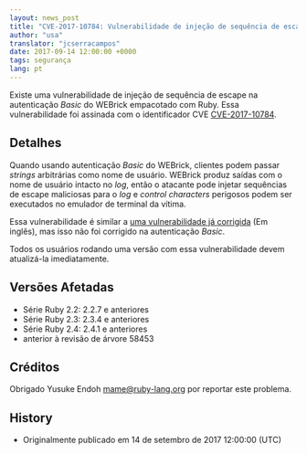```yaml
---
layout: news_post
title: "CVE-2017-10784: Vulnerabilidade de injeção de sequência de escape na autenticação Basic de WEBrick"
author: "usa"
translator: "jcserracampos"
date: 2017-09-14 12:00:00 +0000
tags: segurança
lang: pt
---
```


Existe uma vulnerabilidade de injeção de sequência de escape na autenticação _Basic_ do WEBrick empacotado com Ruby.
Essa vulnerabilidade foi assinada com o identificador CVE [CVE-2017-10784](http://cve.mitre.org/cgi-bin/cvename.cgi?name=CVE-2017-10784).

## Detalhes

Quando usando autenticação _Basic_ do WEBrick, clientes podem passar _strings_ arbitrárias como nome de usuário.
WEBrick produz saídas com o nome de usuário intacto no _log_, então o atacante pode injetar sequências de escape maliciosas para o _log_ e _control characters_ perigosos podem ser executados no emulador de terminal da vítima.

Essa vulnerabilidade é similar a [uma vulnerabilidade já corrigida](/en/news/2010/01/10/webrick-escape-sequence-injection/) (Em inglês), mas isso não foi corrigido na autenticação _Basic_.

Todos os usuários rodando uma versão com essa vulnerabilidade devem atualizá-la imediatamente.

## Versões Afetadas

* Série Ruby 2.2: 2.2.7 e anteriores
* Série Ruby 2.3: 2.3.4 e anteriores
* Série Ruby 2.4: 2.4.1 e anteriores
* anterior à revisão de árvore 58453

## Créditos

Obrigado Yusuke Endoh <mame@ruby-lang.org> por reportar este problema.

## History

* Originalmente publicado em 14 de setembro de 2017 12:00:00 (UTC)